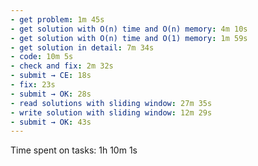 ```yaml
---
- get problem: 1m 45s
- get solution with O(n) time and O(n) memory: 4m 10s
- get solution with O(n) time and O(1) memory: 1m 59s
- get solution in detail: 7m 34s
- code: 10m 5s
- check and fix: 2m 32s
- submit → CE: 18s
- fix: 23s
- submit → OK: 28s
- read solutions with sliding window: 27m 35s
- write solution with sliding window: 12m 29s
- submit → OK: 43s
---
```

Time spent on tasks: 1h 10m 1s
